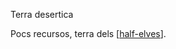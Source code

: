 Terra desertica

Pocs recursos, terra dels [[half-elves]].

[//begin]: # "Autogenerated link references for markdown compatibility"
[half-elves]: ../monstres/half-elves "half-elves"
[//end]: # "Autogenerated link references"